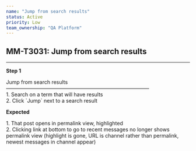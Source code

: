 ```yaml
---
name: "Jump from search results"
status: Active
priority: Low
team_ownership: "QA Platform"
---
```


## MM-T3031: Jump from search results

---

**Step 1**

Jump from search results\
————————————————————————————\
1\. Search on a term that will have results\
2\. Click \`Jump\` next to a search result

**Expected**

1\. That post opens in permalink view, highlighted\
2\. Clicking link at bottom to go to recent messages no longer shows permalink view (highlight is gone, URL is channel rather than permalink, newest messages in channel appear)
